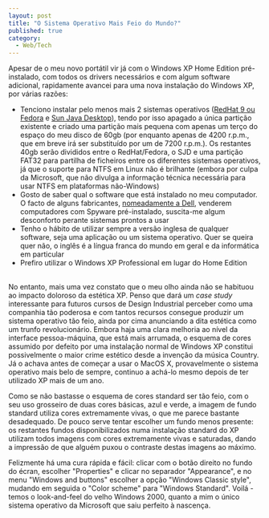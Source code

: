 ```yaml
---
layout: post
title: "O Sistema Operativo Mais Feio do Mundo?"
published: true
category:
  - Web/Tech
---
```

<p>Apesar de o meu novo portátil vir já com o Windows XP Home Edition pré-instalado, com todos os drivers necessários e com algum software adicional, rapidamente avancei para uma nova instalação do Windows XP, por várias razões:<br />
<ul><li>Tenciono instalar pelo menos mais 2 sistemas operativos (<a href="http://www.redhat.com/software/rhelorfedora/">RedHat 9 ou Fedora</a> e <a href="http://wwws.sun.com/software/javadesktopsystem/index.html">Sun Java Desktop</a>), tendo por isso apagado a única partição existente e criado uma partição mais pequena com apenas um terço do espaço do meu disco de 60gb (por enquanto apenas de 4200 r.p.m., que em breve irá ser substituído por um de 7200 r.p.m.). Os restantes 40gb serão divididos entre o RedHat/Fedora, o SJD e uma partição FAT32 para partilha de ficheiros entre os diferentes sistemas operativos, já que o suporte para NTFS em Linux não é brilhante (embora por culpa da Microsoft, que não divulga a informação técnica necessária para usar NTFS em plataformas não-Windows)</li><li>Gosto de saber qual o software que está instalado no meu computador. O facto de alguns fabricantes, <a href="http://www.spywareinfo.com/newsletter/archives/1203/2.php">nomeadamente a Dell</a>, venderem computadores com Spyware pré-instalado, suscita-me algum desconforto perante sistemas prontos a usar</li><li>Tenho o hábito de utilizar sempre a versão inglesa de qualquer software, seja uma aplicação ou um sistema operativo. Quer se queira quer não, o inglês é a língua franca do mundo em geral e da informática em particular</li><li>Prefiro utilizar o Windows XP Professional em lugar do Home Edition</li><br />
</ul>No entanto, mais uma vez constato que o meu olho ainda não se habituou ao impacto doloroso da estética XP. Penso que dará um <em>case study</em> interessante para futuros cursos de Design Industrial perceber como uma companhia tão poderosa e com tantos recursos consegue produzir um sistema operativo tão feio, ainda por cima anunciando a dita estética como um trunfo revolucionário. Embora haja uma clara melhoria ao nível da interface pessoa-máquina, que está mais arrumada, o esquema de cores assumido por defeito por uma instalação normal de Windows XP constitui possivelmente o maior crime estético desde a invenção da música Country. Já o achava antes de começar a usar o MacOS X, provavelmente o sistema operativo mais belo de sempre, continuo a achá-lo mesmo depois de ter utilizado XP mais de um ano.</p>

<p>Como se não bastasse o esquema de cores standard ser tão feio, com o seu uso grosseiro de duas cores básicas, azul e verde, a imagem de fundo standard utiliza cores extremamente vivas, o que me parece bastante desadequado. De pouco serve tentar escolher um fundo menos presente: os restantes fundos disponibilizados numa instalação standard do XP utilizam todos imagens com cores extremamente vivas e saturadas, dando a impressão de que alguém puxou o contraste destas imagens ao máximo.</p>

<p>Felizmente há uma cura rápida e fácil: clicar com o botão direito no fundo do écran, escolher "Properties" e clicar no separador "Appearance", e no menu "Windows and buttons" escolher a opção "Windows Classic style", mudando em seguida o "Color scheme" para "Windows Standard". Voilá - temos o look-and-feel do velho Windows 2000, quanto a mim o único sistema operativo da Microsoft que saiu perfeito à nascença.</p>

